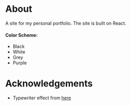 # About

A site for my personal portfolio. The site is built on React.

#### Color Scheme:

- Black
- White
- Grey
- Purple

# Acknowledgements

- Typewriter effect from [here](https://safi.me.uk/typewriterjs/)